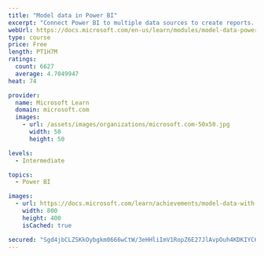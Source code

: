 ```yaml
---
title: "Model data in Power BI"
excerpt: "Connect Power BI to multiple data sources to create reports. Define the relationship between your data sources."
webUrl: https://docs.microsoft.com/en-us/learn/modules/model-data-power-bi/
type: course
price: Free
length: PT1H7M
ratings:
  count: 6627
  average: 4.7049947
heat: 74

provider:
  name: Microsoft Learn
  domain: microsoft.com
  images:
    - url: /assets/images/organizations/microsoft.com-50x50.jpg
      width: 50
      height: 50

levels:
  - Intermediate

topics:
  - Power BI

images:
  - url: https://docs.microsoft.com/learn/achievements/model-data-with-power-bi-desktop-social.png
    width: 800
    height: 400
    isCached: true

secured: "Sgd4jbCLZSKkOybgkm0666wCtW/3eHHliImV1RopZ6E27JlAvpOuh4KDKIYC6cVgYnPdMig4KsBYS84ygXuDJSAAUd2zCO3dliptdWAn6UNPjIOnefUjSq9DAEk/S6HYTABE8yAvgxfC4WgUtNO684Gtppbl8e4MXoHlviKllW68w+ZnxdIlRydJEwslf1l5qDixZi9/dQ4ZL2tqbw2Ig7Bwzt/jlR58faG6S4HWFrl9eQlcxw8sDyYYVrEI23BWb+gFgyQoigzGG+xZmPk2GBptFDwpaP6TXRvGV0VKfDA8YjPZTJmapUGN1Ll91eaQ30Kh3u6LSF8ohpo2u4OfGn/udd+eQklKgb5GOUEmxWHwcxmWjAkkyJT8VB73xmxhoZ5K38zacl8yW/j6F5afDkWtq1uIenTf+2wvlYbGRaQ=;JkFB23AMP3mSFas6XoVOlg=="
---
```


